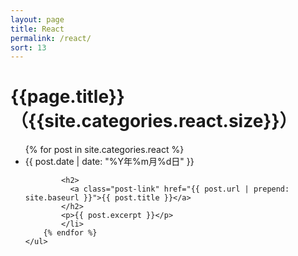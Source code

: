 ```yaml
---
layout: page
title: React
permalink: /react/
sort: 13
---
```


<div class="home">
    <h1 class="post-title">{{page.title}}（{{site.categories.react.size}}）</h1>
    <ul class="post-list">
        {% for post in site.categories.react %}
            <li>
            <span class="post-meta">{{ post.date | date: "%Y年%m月%d日" }}</span>

            <h2>
              <a class="post-link" href="{{ post.url | prepend: site.baseurl }}">{{ post.title }}</a>
            </h2>
            <p>{{ post.excerpt }}</p>
            </li>
        {% endfor %}
    </ul>
</div>